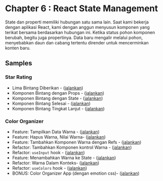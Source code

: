 # Chapter 6 : React State Management

State dan properti memiliki hubungan satu sama lain. Saat kami bekerja dengan aplikasi React, kami dengan anggun menyusun komponen yang terikat bersama berdasarkan hubungan ini. Ketika status pohon komponen berubah, begitu juga propertinya. Data baru mengalir melalui pohon, menyebabkan daun dan cabang tertentu dirender untuk mencerminkan konten baru.

## Samples

### Star Rating

- Lima Bintang Diberikan - ([jalankan](https://codesandbox.io/s/learning-react-star-rating-1-9vq16k?file=/src/StarRating.js))
- Komponen Bintang dengan Props - ([jalankan](https://codesandbox.io/s/learning-react-star-rating-2-1xddj8?file=/src/App.js))
- Komponen Bintang dengan State - ([jalankan](https://codesandbox.io/s/learning-react-star-rating-3-0qzk1w?file=/src/StarRating.js))
- Komponen Bintang Selesai - ([jalankan](https://codesandbox.io/s/learning-react-star-rating-4-ye1894?file=/src/App.js))
- Komponen Bintang Tingkat Lanjut - ([jalankan](https://codesandbox.io/s/learning-react-star-rating-5-i9br3r?file=/src/StarRating.js))

### Color Organizer

- Feature: Tampilkan Data Warna - ([jalankan](https://codesandbox.io/s/learning-react-color-organizer-1-vnlh6r?file=/src/App.js))
- Feature: Hapus Warna, Nilai Warna- ([jalankan](https://codesandbox.io/s/learning-react-color-organizer-2-ygirt0?file=/src/App.js))
- Feature: Tambahkan Komponen Warna dengan Refs - ([jalankan](https://codesandbox.io/s/learning-react-color-organizer-3-8fjnd6?file=/src/AddColorForm.js))
- Refactor: Tambahkan Komponen kontrol Warna - ([jalankan](https://codesandbox.io/s/learning-react-color-organizer-4-u057m4?file=/src/AddColorForm.js))
- Refactor: `useInput` hook - ([jalankan](https://codesandbox.io/s/learning-react-color-organizer-5-ohc3iy?file=/src/hooks.js))
- Feature: Menambahkan Warna ke State - ([jalankan](https://codesandbox.io/s/learning-react-color-organizer-6-k50om1?file=/src/App.js))
- Refactor: Warna Dalam Konteks- ([jalankan](https://codesandbox.io/s/learning-react-color-organizer-7-mqf66c?file=/src/index.js))
- Refactor: `useColors` hook - ([jalankan](https://codesandbox.io/s/learning-react-color-organizer-8-ie6cm5?file=/src/ColorProvider.js))
- BONUS: Color Organizer App (dengan emotion css)- ([jalankan](https://codesandbox.io/s/learning-react-color-organizer-9-wd6ihm?file=/src/ColorList.js))
